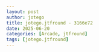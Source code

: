 ```yaml
---
layout: post
author: jotego
title: jotego.jtfround - 3166e72
date: 2025-06-20
categories: [Arcade, jtfround]
tags: [jotego.jtfround]
---
```


